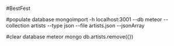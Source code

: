 #BestFest

#populate database
mongoimport -h localhost:3001 --db meteor --collection artists --type json --file artists.json --jsonArray

#clear database
meteor mongo
db.artists.remove({})
